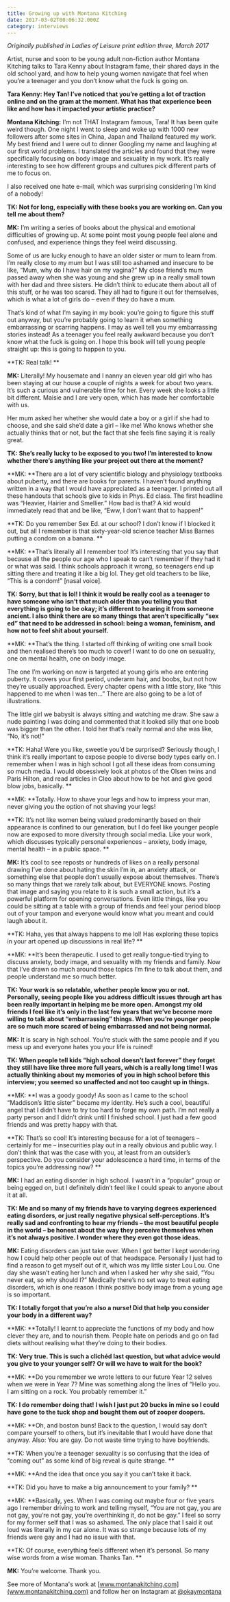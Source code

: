 ```yaml
---
title: Growing up with Montana Kitching
date: 2017-03-02T00:06:32.000Z
category: interviews
---
```

_Originally published in Ladies of Leisure print edition three, March 2017_

Artist, nurse and soon to be young adult non-fiction author Montana Kitching talks to Tara Kenny about Instagram fame, their shared days in the old school yard, and how to help young women navigate that feel when you’re a teenager and you don’t know what the fuck is going on. 

**Tara Kenny: Hey Tan! I’ve noticed that you’re getting a lot of traction online and on the gram at the moment. What has that experience been like and how has it impacted your artistic practice?**

**Montana Kitching:** I’m not THAT Instagram famous, Tara! It has been quite weird though. One night I went to sleep and woke up with 1000 new followers after some sites in China, Japan and Thailand featured my work. My best friend and I were out to dinner Googling my name and laughing at our first world problems. I translated the articles and found that they were specifically focusing on body image and sexuality in my work. It’s really interesting to see how different groups and cultures pick different parts of me to focus on. 

I also received one hate e-mail, which was surprising considering I’m kind of a nobody!

**TK: Not for long, especially with these books you are working on. Can you tell me about them?**

**MK:** I’m writing a series of books about the physical and emotional difficulties of growing up. At some point most young people feel alone and confused, and experience things they feel weird discussing. 

Some of us are lucky enough to have an older sister or mum to learn from. I’m really close to my mum but I was still too ashamed and insecure to be like, “Mum, why do I have hair on my vagina?” My close friend’s mum passed away when she was young and she grew up in a really small town with her dad and three sisters. He didn’t think to educate them about all of this stuff, or he was too scared. They all had to figure it out for themselves, which is what a lot of girls do – even if they do have a mum. 

That’s kind of what I’m saying in my book: you’re going to figure this stuff out anyway, but you’re probably going to learn it when something embarrassing or scarring happens. I may as well tell you my embarrassing stories instead! As a teenager you feel really awkward because you don’t know what the fuck is going on. I hope this book will tell young people straight up: this is going to happen to you.

**TK: Real talk! **

**MK:** Literally! My housemate and I nanny an eleven year old girl who has been staying at our house a couple of nights a week for about two years. It’s such a curious and vulnerable time for her. Every week she looks a little bit different. Maisie and I are very open, which has made her comfortable with us. 

Her mum asked her whether she would date a boy or a girl if she had to choose, and she said she’d date a girl – like me! Who knows whether she actually thinks that or not, but the fact that she feels fine saying it is really great. 

**TK: She’s really lucky to be exposed to you two! I’m interested to know whether there’s anything like your project out there at the moment?**

**MK: **There are a lot of very scientific biology and physiology textbooks about puberty, and there are books for parents. I haven’t found anything written in a way that I would have appreciated as a teenager. I printed out all these handouts that schools give to kids in Phys. Ed class. The first headline was “Heavier, Hairier and Smellier.” How bad is that? A kid would immediately read that and be like, “Eww, I don’t want that to happen!”

**TK: Do you remember Sex Ed. at our school? I don’t know if I blocked it out, but all I remember is that sixty-year-old science teacher Miss Barnes putting a condom on a banana. **

**MK: **That’s literally all I remember too! It’s interesting that you say that because all the people our age who I speak to can’t remember if they had it or what was said. I think schools approach it wrong, so teenagers end up sitting there and treating it like a big lol. They get old teachers to be like, “This is a condom!” \[nasal voice].

**TK: Sorry, but that is lol! I think it would be really cool as a teenager to have someone who isn’t that much older than you telling you that everything is going to be okay; it’s different to hearing it from someone ancient. I also think there are so many things that aren’t specifically “sex ed” that need to be addressed in school: being a woman, feminism, and how not to feel shit about yourself.**

**MK: **That’s the thing. I started off thinking of writing one small book and then realised there’s too much to cover! I want to do one on sexuality, one on mental health, one on body image. 

The one I’m working on now is targeted at young girls who are entering puberty. It covers your first period, underarm hair, and boobs, but not how they’re usually approached. Every chapter opens with a little story, like “this happened to me when I was ten...” There are also going to be a lot of illustrations. 

The little girl we babysit is always sitting and watching me draw. She saw a nude painting I was doing and commented that it looked silly that one boob was bigger than the other. I told her that’s really normal and she was like, “No, it’s not!”

**TK: Haha! Were you like, sweetie you’d be surprised? Seriously though, I think it’s really important to expose people to diverse body types early on. I remember when I was in high school I got all these ideas from consuming so much media. I would obsessively look at photos of the Olsen twins and Paris Hilton, and read articles in Cleo about how to be hot and give good blow jobs, basically. **

**MK: **Totally. How to shave your legs and how to impress your man, never giving you the option of not shaving your legs! 

**TK: It’s not like women being valued predominantly based on their appearance is confined to our generation, but I do feel like younger people now are exposed to more diversity through social media. Like your work, which discusses typically personal experiences – anxiety, body image, mental health – in a public space. **

**MK:** It’s cool to see reposts or hundreds of likes on a really personal drawing I’ve done about hating the skin I’m in, an anxiety attack, or something else that people don’t usually expose about themselves. There’s so many things that we rarely talk about, but EVERYONE knows. Posting that image and saying you relate to it is such a small action, but it’s a powerful platform for opening conversations. Even little things, like you could be sitting at a table with a group of friends and feel your period bloop out of your tampon and everyone would know what you meant and could laugh about it. 

**TK: Haha, yes that always happens to me lol! Has exploring these topics in your art opened up discussions in real life? **

**MK: **It’s been therapeutic. I used to get really tongue-tied trying to discuss anxiety, body image, and sexuality with my friends and family. Now that I’ve drawn so much around those topics I’m fine to talk about them, and people understand me so much better. 

**TK: Your work is so relatable, whether people know you or not. Personally, seeing people like you address difficult issues through art has been really important in helping me be more open. Amongst my old friends I feel like it’s only in the last few years that we’ve become more willing to talk about “embarrassing” things. When you’re younger people are so much more scared of being embarrassed and not being normal.**

**MK:** It is scary in high school. You’re stuck with the same people and if you mess up and everyone hates you your life is ruined! 

**TK: When people tell kids “high school doesn’t last forever” they forget they still have like three more full years, which is a really long time! I was actually thinking about my memories of you in high school before this interview; you seemed so unaffected and not too caught up in things.**

**MK: **I was a goody goody! As soon as I came to the school “Maddison’s little sister” became my identity. He’s such a cool, beautiful angel that I didn’t have to try too hard to forge my own path. I’m not really a party person and I didn’t drink until I finished school. I just had a few good friends and was pretty happy with that.

**TK: That’s so cool! It’s interesting because for a lot of teenagers – certainly for me – insecurities play out in a really obvious and public way. I don’t think that was the case with you, at least from an outsider’s perspective. Do you consider your adolescence a hard time, in terms of the topics you’re addressing now? **

**MK:** I had an eating disorder in high school. I wasn’t in a “popular” group or being egged on, but I definitely didn’t feel like I could speak to anyone about it at all.

**TK: Me and so many of my friends have to varying degrees experienced eating disorders, or just really negative physical self-perceptions. It’s really sad and confronting to hear my friends – the most beautiful people in the world – be honest about the way they perceive themselves when it’s not always positive. I wonder where they even got those ideas.**

**MK:** Eating disorders can just take over. When I got better I kept wondering how I could help other people out of that headspace. Personally I just had to find a reason to get myself out of it, which was my little sister Lou Lou. One day she wasn’t eating her lunch and when I asked her why she said, “You never eat, so why should I?” Medically there’s no set way to treat eating disorders, which is one reason I think positive body image from a young age is so important. 

**TK: I totally forgot that you’re also a nurse! Did that help you consider your body in a different way?**

**MK: **Totally! I learnt to appreciate the functions of my body and how clever they are, and to nourish them. People hate on periods and go on fad diets without realising what they’re doing to their bodies.

**TK: Very true. This is such a clichéd last question, but what advice would you give to your younger self? Or will we have to wait for the book?**

**MK: **Do you remember we wrote letters to our future Year 12 selves when we were in Year 7? Mine was something along the lines of “Hello you. I am sitting on a rock. You probably remember it.”

**TK: I do remember doing that! I wish I just put 20 bucks in mine so I could have gone to the tuck shop and bought them out of zooper doopers.**

**MK: **Oh, and boston buns! Back to the question, I would say don’t compare yourself to others, but it’s inevitable that I would have done that anyway. Also: You are gay. Do not waste time trying to have boyfriends.

**TK: When you’re a teenager sexuality is so confusing that the idea of “coming out” as some kind of big reveal is quite strange.  **

**MK: **And the idea that once you say it you can’t take it back. 

**TK: Did you have to make a big announcement to your family?  **

**MK: **Basically, yes. When I was coming out maybe four or five years ago I remember driving to work and telling myself, “You are not gay, you are not gay, you’re not gay, you’re overthinking it, do not be gay.” I feel so sorry for my former self that I was so ashamed. The only place that I said it out loud was literally in my car alone. It was so strange because lots of my friends were gay and I had no issue with that. 

**TK: Of course, everything feels different when it’s personal.  So many wise words from a wise woman. Thanks Tan. **

**MK:** You’re welcome. Thank you.

See more of Montana's work at [www.montanakitching.com](www.montanakitching.com) and follow her on Instagram at [@okaymontana](https://www.instagram.com/okaymontana/?hl=en)
